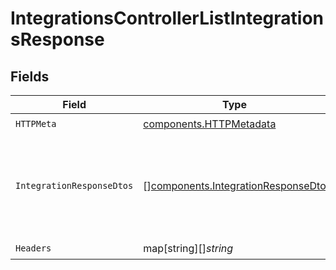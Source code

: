 # IntegrationsControllerListIntegrationsResponse


## Fields

| Field                                                                                    | Type                                                                                     | Required                                                                                 | Description                                                                              |
| ---------------------------------------------------------------------------------------- | ---------------------------------------------------------------------------------------- | ---------------------------------------------------------------------------------------- | ---------------------------------------------------------------------------------------- |
| `HTTPMeta`                                                                               | [components.HTTPMetadata](../../models/components/httpmetadata.md)                       | :heavy_check_mark:                                                                       | N/A                                                                                      |
| `IntegrationResponseDtos`                                                                | [][components.IntegrationResponseDto](../../models/components/integrationresponsedto.md) | :heavy_minus_sign:                                                                       | The list of integrations belonging to the organization that are successfully returned.   |
| `Headers`                                                                                | map[string][]*string*                                                                    | :heavy_check_mark:                                                                       | N/A                                                                                      |